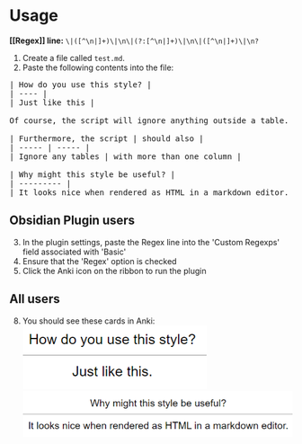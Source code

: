 # Usage

**[[Regex]] line:** `\|([^\n|]+)\|\n\|(?:[^\n|]+)\|\n\|([^\n|]+)\|\n?`

1. Create a file called `test.md`.
2. Paste the following contents into the file:

<pre>
| How do you use this style? |
| ---- |
| Just like this |

Of course, the script will ignore anything outside a table.

| Furthermore, the script | should also |
| ----- | ----- |
| Ignore any tables | with more than one column |

| Why might this style be useful? |
| --------- |
| It looks nice when rendered as HTML in a markdown editor. |
</pre>
## Obsidian Plugin users
3. In the plugin settings, paste the Regex line into the 'Custom Regexps' field associated with 'Basic'
4. Ensure that the 'Regex' option is checked
5. Click the Anki icon on the ribbon to run the plugin


## All users
8. You should see these cards in Anki:  
![Table 1](Images/Table_1.png)  
![Table 2](Images/Table_2.png)
